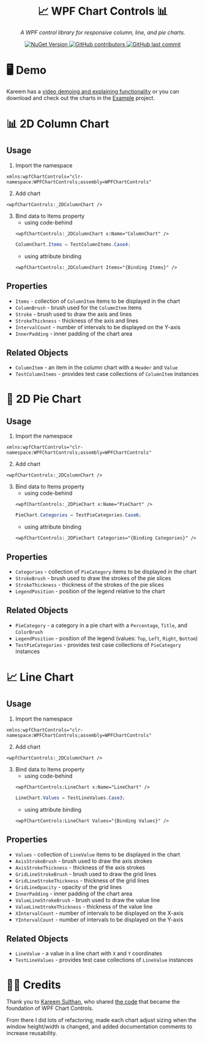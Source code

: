 <h1 align="center">
    📈 WPF Chart Controls 📊
</h1>

<p align="center">
    <i>A WPF control library for responsive column, line, and pie charts.</i>
</p>

<p align="center">
    <a href="https://www.nuget.org/packages/WPF-Chart-Controls/">
        <img alt="NuGet Version" src="https://img.shields.io/nuget/v/WPF-Chart-Controls?color=red">
    </a>
    <a href="https://github.com/JMHeartley/WPF-Chart-Controls/graphs/contributors">
        <img alt="GitHub contributors" src="https://img.shields.io/github/contributors/jmheartley/wpf-chart-controls?color=green">
    </a>
    <a href="https://github.com/JMHeartley/WPF-Chart-Controls/commits/master/">
        <img alt="GitHub last commit" src="https://img.shields.io/github/last-commit/jmheartley/wpf-chart-controls?color=blue">
    </a>
</p>

# 🖥️ Demo
Kareem has a [video demoing and explaining functionality](https://www.youtube.com/watch?v=PRM0cax5eJw) or you can download and check out the charts in the [Example](https://github.com/JMHeartley/WPF-Chart-Controls/tree/master/Example) project.


# 📊 2D Column Chart
## Usage
1. Import the namespace
``` xaml
xmlns:wpfChartControls="clr-namespace:WPFChartControls;assembly=WPFChartControls"
```
2. Add chart
``` xaml
<wpfChartControls:_2DColumnChart />
```
3. Bind data to Items property
    * using code-behind
    ``` xaml
    <wpfChartControls:_2DColumnChart x:Name="ColumnChart" />
    ```
    ``` csharp
    ColumnChart.Items = TestColumnItems.Case4;
    ```
    * using attribute binding
    ``` xaml
    <wpfChartControls:_2DColumnChart Items="{Binding Items}" />
    ```

## Properties
* `Items` - collection of `ColumnItem` items to be displayed in the chart
* `ColumnBrush` - brush used for the `ColumnItem` items
* `Stroke` - brush used to draw the axis and lines
* `StrokeThickness` - thickness of the axis and lines
* `IntervalCount` - number of intervals to be displayed on the Y-axis
* `InnerPadding` - inner padding of the chart area

## Related Objects
* `ColumnItem` - an item in the column chart with a `Header` and `Value`
* `TestColumnItems` - provides test case collections of `ColumnItem` instances


# 🥧 2D Pie Chart
## Usage
1. Import the namespace
``` xaml
xmlns:wpfChartControls="clr-namespace:WPFChartControls;assembly=WPFChartControls"
```
2. Add chart
``` xaml
<wpfChartControls:_2DColumnChart />
```
3. Bind data to Items property
    * using code-behind
    ``` xaml
    <wpfChartControls:_2DPieChart x:Name="PieChart" />
    ```
    ``` csharp
    PieChart.Categories = TestPieCategories.Case6;
    ```
    * using attribute binding
    ``` xaml
    <wpfChartControls:_2DPieChart Categories="{Binding Categories}" />
    ```

## Properties
* `Categories` - collection of `PieCategory` items to be displayed in the chart
* `StrokeBrush` - brush used to draw the strokes of the pie slices
* `StrokeThickness` - thickness of the strokes of the pie slices
* `LegendPosition` - position of the legend relative to the chart

## Related Objects
* `PieCategory` - a category in a pie chart with a `Percentage`, `Title`, and `ColorBrush`
* `LegendPosition` - position of the legend (values: `Top`, `Left`, `Right`, `Bottom`)
* `TestPieCategories` - provides test case collections of `PieCategory` instances


# 📈 Line Chart
## Usage
1. Import the namespace
``` xaml
xmlns:wpfChartControls="clr-namespace:WPFChartControls;assembly=WPFChartControls"
```
2. Add chart
``` xaml
<wpfChartControls:_2DColumnChart />
```
3. Bind data to Items property
    * using code-behind
    ``` xaml
    <wpfChartControls:LineChart x:Name="LineChart" />
    ```
    ``` csharp
    LineChart.Values = TestLineValues.Case3;
    ```
    * using attribute binding
    ``` xaml
    <wpfChartControls:LineChart Values="{Binding Values}" />
    ```

## Properties
* `Values` - collection of `LineValue` items to be displayed in the chart
* `AxisStrokeBrush` - brush used to draw the axis strokes
* `AxisStrokeThickness` - thickness of the axis strokes
* `GridLineStrokeBrush` - brush used to draw the grid lines
* `GridLineStrokeThickness` - thickness of the grid lines
* `GridLineOpacity` - opacity of the grid lines
* `InnerPadding` - inner padding of the chart area
* `ValueLineStrokeBrush` - brush used to draw the value line
* `ValueLineStrokeThickness` - thickness of the value line
* `XIntervalCount` - number of intervals to be displayed on the X-axis
* `YIntervalCount` - number of intervals to be displayed on the Y-axis

## Related Objects
* `LineValue` -  a value in a line chart with `X` and `Y` coordinates
* `TestLineValues` - provides test case collections of `LineValue` instances


# 💪🏾 Credits
Thank you to [Kareem Sulthan](https://github.com/kareemsulthan07), who shared [the code](https://github.com/kareemsulthan07/Charts) that became the foundation of WPF Chart Controls.

From there I did lots of refactoring, made each chart adjust sizing when the window height/width is changed, and added documentation comments to increase reusability.
